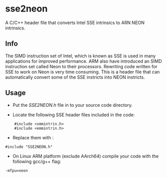 # sse2neon

A C/C++ header file that converts Intel SSE intrinsics to ARN NEON intrinsics.

## Info
The SIMD instruction set of Intel, which is known as SSE is used in many applications for improved performance.  ARM also have introduced an SIMD instruction set called Neon to their processors.
Rewriting code written for SSE to work on Neon is very time consuming.  This is a header file that can automatically convert some of the SSE instricts into NEON instricts.


## Usage

- Put the *SSE2NEON.h* file in to your source code directory.

- Locate the following SSE header files included in the code: 
```    
    #include <xmmintrin.h>
    #include <emmintrin.h>
```

- Replace them with : 
```
#include "SSE2NEON.h"
```

- On Linux ARM platform (exclude AArch64) compile your code with the following gcc/g++ flag:   
 ```
 -mfpu=neon 
 ```
